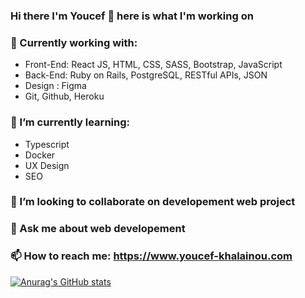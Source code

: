 ### Hi there I'm Youcef 👋 here is what I'm working on 

### :rocket: Currently working with:

- Front-End: React JS, HTML, CSS, SASS, Bootstrap, JavaScript
- Back-End: Ruby on Rails, PostgreSQL, RESTful APIs, JSON
- Design : Figma
- Git, Github, Heroku

### 🌱 I’m currently learning: 
  
- Typescript
- Docker
- UX Design
- SEO

### 👯 I’m looking to collaborate on developement web project  

### 💬 Ask me about web developement

### 📫 How to reach me: https://www.youcef-khalainou.com

[![Anurag's GitHub stats](https://github-readme-stats.vercel.app/api?username=YoucefKhalainou)](https://github.com/anuraghazra/github-readme-stats)
